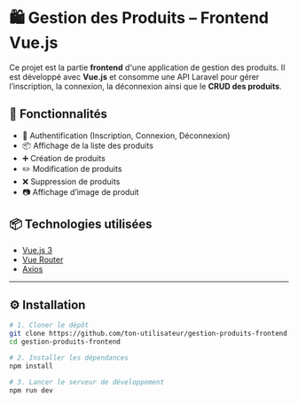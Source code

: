 # 🛍️ Gestion des Produits – Frontend Vue.js

Ce projet est la partie **frontend** d'une application de gestion des produits. Il est développé avec **Vue.js** et consomme une API Laravel pour gérer l’inscription, la connexion, la déconnexion ainsi que le **CRUD des produits**.

## 🚀 Fonctionnalités

- 🔐 Authentification (Inscription, Connexion, Déconnexion)
- 📦 Affichage de la liste des produits
- ➕ Création de produits
- ✏️ Modification de produits
- ❌ Suppression de produits
- 📷 Affichage d’image de produit

## 📦 Technologies utilisées

- [Vue.js 3](https://vuejs.org/)
- [Vue Router](https://router.vuejs.org/)
- [Axios](https://axios-http.com/)


---

## ⚙️ Installation

```bash
# 1. Cloner le dépôt
git clone https://github.com/ton-utilisateur/gestion-produits-frontend.git
cd gestion-produits-frontend

# 2. Installer les dépendances
npm install

# 3. Lancer le serveur de développement
npm run dev
